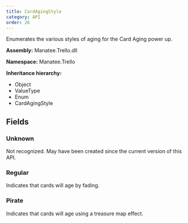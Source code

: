 ```yaml
---
title: CardAgingStyle
category: API
order: 26
---
```


Enumerates the various styles of aging for the Card Aging power up.

**Assembly:** Manatee.Trello.dll

**Namespace:** Manatee.Trello

**Inheritance hierarchy:**

- Object
- ValueType
- Enum
- CardAgingStyle

## Fields

### Unknown

Not recognized. May have been created since the current version of this API.

### Regular

Indicates that cards will age by fading.

### Pirate

Indicates that cards will age using a treasure map effect.


